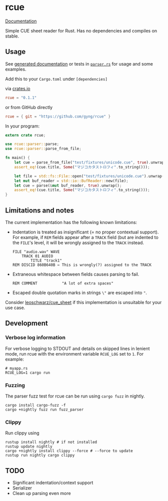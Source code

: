 # rcue

[Documentation](https://gyng.github.io/rcue)

Simple CUE sheet reader for Rust. Has no dependencies and compiles on stable.

## Usage

See [generated documentation](https://gyng.github.io/rcue) or tests in [`parser.rs`](src/parser.rs) for usage and some examples.

Add this to your `Cargo.toml` under `[dependencies]`

via [crates.io](https://crates.io/crates/rcue)

```toml
rcue = "0.1.1"
```

or from GitHub directly

```toml
rcue = { git = "https://github.com/gyng/rcue" }
```

In your program:

```rust
extern crate rcue;

use rcue::parser::parse;
use rcue::parser::parse_from_file;

fn main() {
    let cue = parse_from_file("test/fixtures/unicode.cue", true).unwrap();
    assert_eq!(cue.title, Some("マジコカタストロフィ".to_string()));

    let file = std::fs::File::open("test/fixtures/unicode.cue").unwrap();
    let mut buf_reader = std::io::BufReader::new(file);
    let cue = parse(&mut buf_reader, true).unwrap();
    assert_eq!(cue.title, Some("マジコカタストロフィ".to_string()));
}
```

## Limitations and notes

The current implementation has the following known limitations:

* Indentation is treated as insignificant (= no proper contextual support). For example, if `REM` fields appear after a `TRACK` field (but are indented to the `FILE`'s level, it will be wrongly assigned to the `TRACK` instead.

  ```cue
  FILE "audio.wav" WAVE
      TRACK 01 AUDIO
          TITLE "track1"
  REM DISCID 860B640B ← This is wrongly(?) assigned to the TRACK
  ```

* Extraneous whitespace between fields causes parsing to fail.

  ```cue
  REM COMMENT           "A lot of extra spaces"
  ```

* Escaped double quotation marks in strings `\"` are escaped into `"`.

Consider [leoschwarz/cue_sheet](https://github.com/leoschwarz/cue_sheet) if this implementation is unsuitable for your use case.

## Development

### Verbose log information
For verbose logging to STDOUT and details on skipped lines in lenient mode, run rcue with the environment variable `RCUE_LOG` set to `1`. For example:

```
# myapp.rs
RCUE_LOG=1 cargo run
```

### Fuzzing

The parser fuzz test for rcue can be run using `cargo fuzz` in nightly.

```
cargo install cargo-fuzz -f
cargo +nightly fuzz run fuzz_parser
```

### Clippy

Run clippy using

```
rustup install nightly # if not installed
rustup update nightly
cargo +nightly install clippy --force # --force to update
rustup run nightly cargo clippy
```

## TODO

* Significant indentation/context support
* Serializer
* Clean up parsing even more
